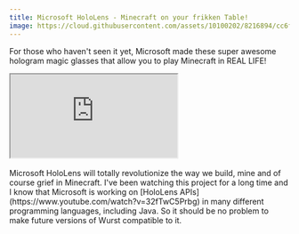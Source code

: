 ```yaml
---
title: Microsoft HoloLens - Minecraft on your frikken Table!
image: https://cloud.githubusercontent.com/assets/10100202/8216894/cc6f5d0e-1539-11e5-9d33-58ec41750e6c.jpg
---
```

For those who haven't seen it yet, Microsoft made these super awesome hologram magic glasses that allow you to play Minecraft in REAL LIFE!
<!--read more-->

<div class="embed-responsive embed-responsive-16by9">
  <iframe class="embed-responsive-item" src="https://www.youtube.com/embed/xgakdcEzVwg" allowfullscreen></iframe>
</div>
<br>
Microsoft HoloLens will totally revolutionize the way we build, mine and of course grief in Minecraft. I've been watching this project for a long time and I know that Microsoft is working on [HoloLens APIs](https://www.youtube.com/watch?v=32fTwC5Prbg) in many different programming languages, including Java. So it should be no problem to make future versions of Wurst compatible to it.
